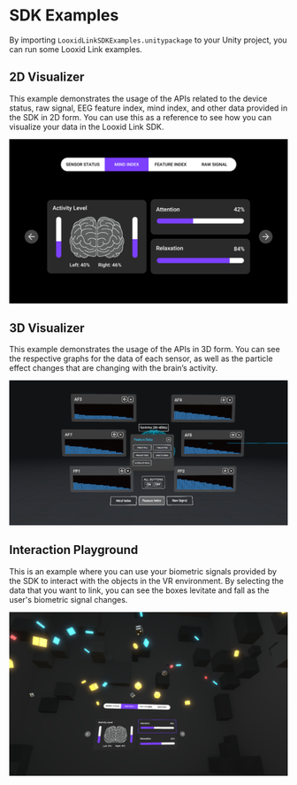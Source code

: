 # SDK Examples
By importing `LooxidLinkSDKExamples.unitypackage` to your Unity project, you can run some Looxid Link examples.

## 2D Visualizer
This example demonstrates the usage of the APIs related to the device status, raw signal, EEG feature index, mind index, and other data provided in the SDK in 2D form. You can use this as a reference to see how you can visualize your data in the Looxid Link SDK.

![2D Visualizer][2d-visualizer]

## 3D Visualizer
This example demonstrates the usage of the APIs in 3D form. You can see the respective graphs for the data of each sensor, as well as the particle effect changes that are changing with the brain’s activity.

![3D Visualizer][3d-visualizer]

## Interaction Playground
This is an example where you can use your biometric signals provided by the SDK to interact with the objects in the VR environment. By selecting the data that you want to link, you can see the boxes levitate and fall as the user's biometric signal changes.

![Interaction Playground][interaction-playground]

[2d-visualizer]: img/example-2d-visualizer.png "2D Visualizer"
[3d-visualizer]: img/example-3d-visualizer.png "3D Visualizer"
[interaction-playground]: img/example-interaction-playground.png "Interaction Playground"
